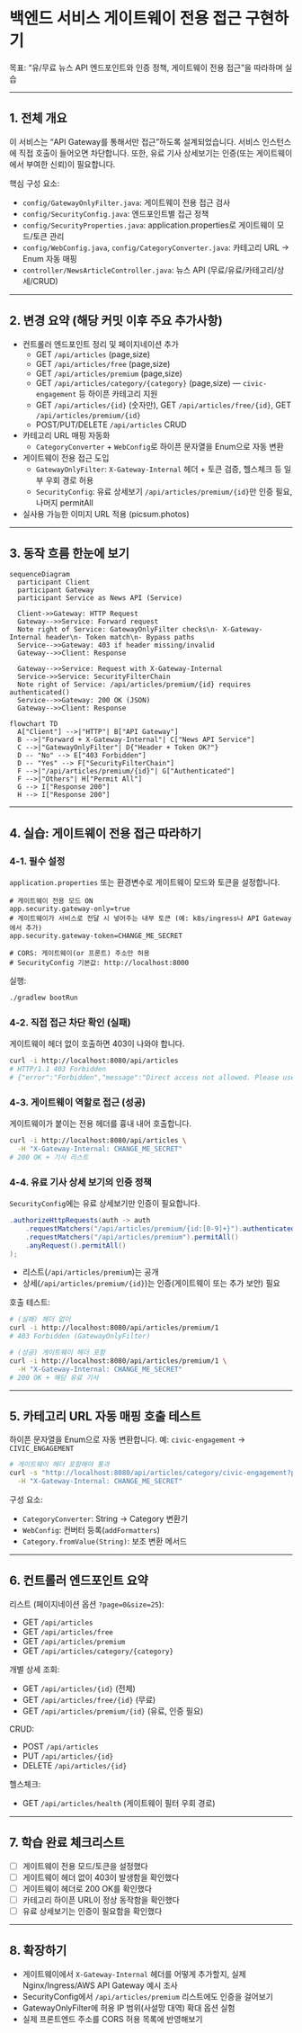 # 백엔드 서비스 게이트웨이 전용 접근 구현하기

목표: “유/무료 뉴스 API 엔드포인트와 인증 정책, 게이트웨이 전용 접근”을 따라하며 실습

---

## 1. 전체 개요

이 서비스는 “API Gateway를 통해서만 접근”하도록 설계되었습니다. 서비스 인스턴스에 직접 호출이 들어오면 차단합니다. 또한, 유료 기사 상세보기는 인증(또는 게이트웨이에서 부여한 신뢰)이 필요합니다.

핵심 구성 요소:
- `config/GatewayOnlyFilter.java`: 게이트웨이 전용 접근 검사
- `config/SecurityConfig.java`: 엔드포인트별 접근 정책
- `config/SecurityProperties.java`: application.properties로 게이트웨이 모드/토큰 관리
- `config/WebConfig.java`, `config/CategoryConverter.java`: 카테고리 URL → Enum 자동 매핑
- `controller/NewsArticleController.java`: 뉴스 API (무료/유료/카테고리/상세/CRUD)

---

## 2. 변경 요약 (해당 커밋 이후 주요 추가사항)

- 컨트롤러 엔드포인트 정리 및 페이지네이션 추가
  - GET `/api/articles` (page,size)
  - GET `/api/articles/free` (page,size)
  - GET `/api/articles/premium` (page,size)
  - GET `/api/articles/category/{category}` (page,size) — `civic-engagement` 등 하이픈 카테고리 지원
  - GET `/api/articles/{id}` (숫자만), GET `/api/articles/free/{id}`, GET `/api/articles/premium/{id}`
  - POST/PUT/DELETE `/api/articles` CRUD
- 카테고리 URL 매핑 자동화
  - `CategoryConverter` + `WebConfig`로 하이픈 문자열을 Enum으로 자동 변환
- 게이트웨이 전용 접근 도입
  - `GatewayOnlyFilter`: `X-Gateway-Internal` 헤더 + 토큰 검증, 헬스체크 등 일부 우회 경로 허용
  - `SecurityConfig`: 유료 상세보기 `/api/articles/premium/{id}`만 인증 필요, 나머지 permitAll
- 실사용 가능한 이미지 URL 적용 (picsum.photos)

---

## 3. 동작 흐름 한눈에 보기

```mermaid
sequenceDiagram
  participant Client
  participant Gateway
  participant Service as News API (Service)

  Client->>Gateway: HTTP Request
  Gateway-->>Service: Forward request
  Note right of Service: GatewayOnlyFilter checks\n- X-Gateway-Internal header\n- Token match\n- Bypass paths
  Service-->>Gateway: 403 if header missing/invalid
  Gateway-->>Client: Response

  Gateway-->>Service: Request with X-Gateway-Internal
  Service->>Service: SecurityFilterChain
  Note right of Service: /api/articles/premium/{id} requires authenticated()
  Service-->>Gateway: 200 OK (JSON)
  Gateway-->>Client: Response
```

```mermaid
flowchart TD
  A["Client"] -->|"HTTP"| B["API Gateway"]
  B -->|"Forward + X-Gateway-Internal"| C["News API Service"]
  C -->|"GatewayOnlyFilter"| D{"Header + Token OK?"}
  D -- "No" --> E["403 Forbidden"]
  D -- "Yes" --> F["SecurityFilterChain"]
  F -->|"/api/articles/premium/{id}"| G["Authenticated"]
  F -->|"Others"| H["Permit All"]
  G --> I["Response 200"]
  H --> I["Response 200"]
```

---

## 4. 실습: 게이트웨이 전용 접근 따라하기

### 4-1. 필수 설정
`application.properties` 또는 환경변수로 게이트웨이 모드와 토큰을 설정합니다.

```properties
# 게이트웨이 전용 모드 ON
app.security.gateway-only=true
# 게이트웨이가 서비스로 전달 시 넣어주는 내부 토큰 (예: k8s/ingress나 API Gateway에서 추가)
app.security.gateway-token=CHANGE_ME_SECRET

# CORS: 게이트웨이(or 프론트) 주소만 허용
# SecurityConfig 기본값: http://localhost:8000
```

실행:
```bash
./gradlew bootRun
```

### 4-2. 직접 접근 차단 확인 (실패)
게이트웨이 헤더 없이 호출하면 403이 나와야 합니다.

```bash
curl -i http://localhost:8080/api/articles
# HTTP/1.1 403 Forbidden
# {"error":"Forbidden","message":"Direct access not allowed. Please use the API Gateway.", ...}
```

### 4-3. 게이트웨이 역할로 접근 (성공)
게이트웨이가 붙이는 전용 헤더를 흉내 내어 호출합니다.

```bash
curl -i http://localhost:8080/api/articles \
  -H "X-Gateway-Internal: CHANGE_ME_SECRET"
# 200 OK + 기사 리스트
```

### 4-4. 유료 기사 상세 보기의 인증 정책
`SecurityConfig`에는 유료 상세보기만 인증이 필요합니다.

```java
.authorizeHttpRequests(auth -> auth
    .requestMatchers("/api/articles/premium/{id:[0-9]+}").authenticated()
    .requestMatchers("/api/articles/premium").permitAll()
    .anyRequest().permitAll()
);
```

- 리스트(`/api/articles/premium`)는 공개
- 상세(`/api/articles/premium/{id}`)는 인증(게이트웨이 또는 추가 보안) 필요

호출 테스트:
```bash
# (실패) 헤더 없이
curl -i http://localhost:8080/api/articles/premium/1
# 403 Forbidden (GatewayOnlyFilter)

# (성공) 게이트웨이 헤더 포함
curl -i http://localhost:8080/api/articles/premium/1 \
  -H "X-Gateway-Internal: CHANGE_ME_SECRET"
# 200 OK + 해당 유료 기사
```

---

## 5. 카테고리 URL 자동 매핑 호출 테스트
하이픈 문자열을 Enum으로 자동 변환합니다. 예: `civic-engagement` → `CIVIC_ENGAGEMENT`

```bash
# 게이트웨이 헤더 포함해야 통과
curl -s "http://localhost:8080/api/articles/category/civic-engagement?page=0&size=10" \
  -H "X-Gateway-Internal: CHANGE_ME_SECRET"
```

구성 요소:
- `CategoryConverter`: String → Category 변환기
- `WebConfig`: 컨버터 등록(`addFormatters`)
- `Category.fromValue(String)`: 보조 변환 메서드

---

## 6. 컨트롤러 엔드포인트 요약

리스트 (페이지네이션 옵션 `?page=0&size=25`):
- GET `/api/articles`
- GET `/api/articles/free`
- GET `/api/articles/premium`
- GET `/api/articles/category/{category}`

개별 상세 조회:
- GET `/api/articles/{id}` (전체)
- GET `/api/articles/free/{id}` (무료)
- GET `/api/articles/premium/{id}` (유료, 인증 필요)

CRUD:
- POST `/api/articles`
- PUT `/api/articles/{id}`
- DELETE `/api/articles/{id}`

헬스체크:
- GET `/api/articles/health` (게이트웨이 필터 우회 경로)

---

## 7. 학습 완료 체크리스트

- [ ] 게이트웨이 전용 모드/토큰을 설정했다
- [ ] 게이트웨이 헤더 없이 403이 발생함을 확인했다
- [ ] 게이트웨이 헤더로 200 OK를 확인했다
- [ ] 카테고리 하이픈 URL이 정상 동작함을 확인했다
- [ ] 유료 상세보기는 인증이 필요함을 확인했다

---

## 8. 확장하기
- 게이트웨이에서 `X-Gateway-Internal` 헤더를 어떻게 추가할지, 실제 Nginx/Ingress/AWS API Gateway 예시 조사
- SecurityConfig에서 `/api/articles/premium` 리스트에도 인증을 걸어보기
- GatewayOnlyFilter에 허용 IP 범위(사설망 대역) 확대 옵션 실험
- 실제 프론트엔드 주소를 CORS 허용 목록에 반영해보기